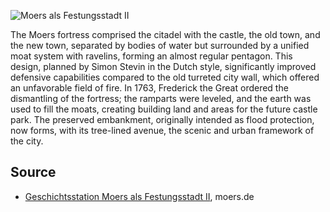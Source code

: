 ![Moers als Festungsstadt II](./images/moers-gs/p19.1.jpg#pano)

The Moers fortress comprised the citadel with the castle, the old town, and the new town, separated by bodies of water but surrounded by a unified moat system with ravelins, forming an almost regular pentagon. This design, planned by Simon Stevin in the Dutch style, significantly improved defensive capabilities compared to the old turreted city wall, which offered an unfavorable field of fire. In 1763, Frederick the Great ordered the dismantling of the fortress; the ramparts were leveled, and the earth was used to fill the moats, creating building land and areas for the future castle park. The preserved embankment, originally intended as flood protection, now forms, with its tree-lined avenue, the scenic and urban framework of the city.

Source
------

* [Geschichtsstation Moers als Festungsstadt II], moers.de

[Geschichtsstation Moers als Festungsstadt II]: https://www-moers-de.translate.goog/leben-moers/geschichtsstation/geschichtsstation-19-moers-als-festungsstadt-ii?_x_tr_sl=de&_x_tr_tl=en
